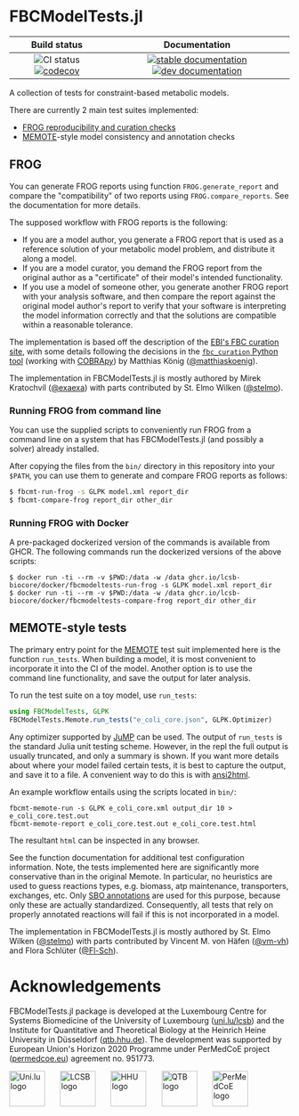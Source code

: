 # FBCModelTests.jl

| Build status | Documentation |
|:---:|:---:|
| ![CI status](https://github.com/LCSB-BioCore/FBCModelTests.jl/workflows/CI/badge.svg?branch=master) [![codecov](https://codecov.io/gh/LCSB-BioCore/FBCModelTests.jl/branch/master/graph/badge.svg?token=NABDEWA380)](https://codecov.io/gh/LCSB-BioCore/FBCModelTests.jl) | [![stable documentation](https://img.shields.io/badge/docs-stable-blue)](https://lcsb-biocore.github.io/FBCModelTests.jl/) [![dev documentation](https://img.shields.io/badge/docs-dev-cyan)](https://lcsb-biocore.github.io/FBCModelTests.jl/dev) |

A collection of tests for constraint-based metabolic models.

There are currently 2 main test suites implemented:

- [FROG reproducibility and curation checks](https://www.ebi.ac.uk/biomodels/curation/fbc)
- [MEMOTE](https://memote.readthedocs.io/)-style model consistency and annotation checks

## FROG

You can generate FROG reports using function `FROG.generate_report` and compare
the "compatibility" of two reports using `FROG.compare_reports`. See the
documentation for more details.

The supposed workflow with FROG reports is the following:
- If you are a model author, you generate a FROG report that is used as a
  reference solution of your metabolic model problem, and distribute it along a
  model.
- If you are a model curator, you demand the FROG report from the original
  author as a "certificate" of their model's intended functionality.
- If you use a model of someone other, you generate another FROG report with
  your analysis software, and then compare the report against the original
  model author's report to verify that your software is interpreting the model
  information correctly and that the solutions are compatible within a
  reasonable tolerance.

The implementation is based off the description of the [EBI's FBC curation
site](https://www.ebi.ac.uk/biomodels/curation/fbc), with some details
following the decisions in the [`fbc_curation` Python
tool](https://github.com/matthiaskoenig/fbc_curation) (working with [COBRApy](https://github.com/opencobra/cobrapy/)) by
Matthias König ([@matthiaskoenig](https://github.com/matthiaskoenig)).

The implementation in FBCModelTests.jl is mostly authored by
Mirek Kratochvíl ([@exaexa](https://github.com/exaexa))
with parts contributed by
St. Elmo Wilken ([@stelmo](https://github.com/stelmo)).

### Running FROG from command line

You can use the supplied scripts to conveniently run FROG from a command line on
a system that has FBCModelTests.jl (and possibly a solver) already installed.

After copying the files from the `bin/` directory in this repository into your
`$PATH`, you can use them to generate and compare FROG reports as follows:
```sh
$ fbcmt-run-frog -s GLPK model.xml report_dir
$ fbcmt-compare-frog report_dir other_dir
```

### Running FROG with Docker

A pre-packaged dockerized version of the commands is available from GHCR. The
following commands run the dockerized versions of the above scripts:
```
$ docker run -ti --rm -v $PWD:/data -w /data ghcr.io/lcsb-biocore/docker/fbcmodeltests-run-frog -s GLPK model.xml report_dir
$ docker run -ti --rm -v $PWD:/data -w /data ghcr.io/lcsb-biocore/docker/fbcmodeltests-compare-frog report_dir other_dir
```

## MEMOTE-style tests

The primary entry point for the [MEMOTE](https://memote.readthedocs.io/) test
suit implemented here is the function `run_tests`. When building a model, it is
most convenient to incorporate it into the CI of the model. Another option is to
use the command line functionality, and save the output for later analysis.

To run the test suite on a toy model, use `run_tests`:
```julia
using FBCModelTests, GLPK
FBCModelTests.Memote.run_tests("e_coli_core.json", GLPK.Optimizer)
```
Any optimizer supported by [JuMP](https://jump.dev/) can be used. The output of
`run_tests` is the standard Julia unit testing scheme. However, in the repl the
full output is usually truncated, and only a summary is shown. If you want more
details about where your model failed certain tests, it is best to capture the
output, and save it to a file. A convenient way to do this is with
[ansi2html](https://github.com/agnoster/ansi2html).

An example workflow entails using the scripts located in `bin/`:
```
fbcmt-memote-run -s GLPK e_coli_core.xml output_dir 10 > e_coli_core.test.out
fbcmt-memote-report e_coli_core.test.out e_coli_core.test.html
```
The resultant `html` can be inspected in any browser.

See the function documentation for additional test configuration information.
Note, the tests implemented here are significantly more conservative than in the
original Memote. In particular, no heuristics are used to guess reactions types,
e.g. biomass, atp maintenance, transporters, exchanges, etc. Only [SBO
annotations](https://github.com/EBI-BioModels/SBO/blob/master/SBO_OBO.obo) are
used for this purpose, because only these are actually standardized.
Consequently, all tests that rely on properly annotated reactions will fail if
this is not incorporated in a model.

The implementation in FBCModelTests.jl is mostly authored by
St. Elmo Wilken ([@stelmo](https://github.com/stelmo))
with parts contributed by
Vincent M. von Häfen ([@vm-vh](https://github.com/vm-vh))
and Flora Schlüter ([@Fl-Sch](https://github.com/Fl-Sch)).

# Acknowledgements

FBCModelTests.jl package is developed at the
Luxembourg Centre for Systems Biomedicine of the University of Luxembourg
([uni.lu/lcsb](https://wwwen.uni.lu/lcsb))
and the
Institute for Quantitative and Theoretical Biology
at the
Heinrich Heine University in Düsseldorf
([qtb.hhu.de](https://www.qtb.hhu.de/)).
The development was supported by European Union's Horizon 2020 Programme under
PerMedCoE project ([permedcoe.eu](https://permedcoe.eu/)) agreement no. 951773.

<img src="https://lcsb-biocore.github.io/FBCModelTests.jl/dev/assets/unilu.svg" alt="Uni.lu logo" height="64px" style="height:64px; width:auto">   <img src="https://lcsb-biocore.github.io/FBCModelTests.jl/dev/assets/lcsb.svg" alt="LCSB logo" height="64px" style="height:64px; width:auto">   <img src="https://lcsb-biocore.github.io/FBCModelTests.jl/dev/assets/hhu.svg" alt="HHU logo" height="64px" style="height:64px; width:auto">   <img src="https://lcsb-biocore.github.io/FBCModelTests.jl/dev/assets/qtb.svg" alt="QTB logo" height="64px" style="height:64px; width:auto">   <img src="https://lcsb-biocore.github.io/FBCModelTests.jl/dev/assets/permedcoe.svg" alt="PerMedCoE logo" height="64px" style="height:64px; width:auto">
